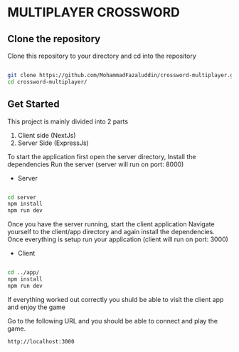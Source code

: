 # MULTIPLAYER CROSSWORD

## Clone the repository

Clone this repository to your directory and cd into the repository

```bash

git clone https://github.com/MohammadFazaluddin/crossword-multiplayer.git
cd crossword-multiplayer/

```

## Get Started

This project is mainly divided into 2 parts

1. Client side (NextJs)
2. Server Side (ExpressJs)

To start the application first open the server directory, 
Install the dependencies
Run the server (server will run on port: 8000)

- Server
```bash

cd server
npm install
npm run dev

```

Once you have the server running, start the client application 
Navigate yourself to the client/app directory and again install the dependencies.
Once everything is setup run your application (client will run on port: 3000)

- Client
```bash

cd ../app/
npm install
npm run dev

```

If everything worked out correctly you shuld be able to visit the client app and enjoy the game

Go to the following URL and you should be able to connect and play the game.

```
http://localhost:3000
```
